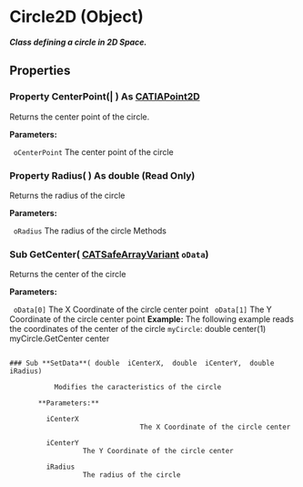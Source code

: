 # Circle2D (Object)

**_Class defining a circle in 2D Space._**

## Properties

### Property **CenterPoint**(| ) As [CATIAPoint2D](../SketcherInterfaces/interface_Point2D_9306.md)

   Returns the center point of the circle.

**Parameters:**

` oCenterPoint`      The center point of the circle

### Property **Radius**( ) As double (Read Only)

   Returns the radius of the circle

**Parameters:**

` oRadius`      The radius of the circle
Methods

### Sub **GetCenter**( [CATSafeArrayVariant](../System/typedef_CATSafeArrayVariant_73843.md)  `oData`)

   Returns the center of the circle

**Parameters:**

` oData[0]`      The X Coordinate of the circle center point
` oData[1]`      The Y Coordinate of the circle center point **Example:**     The following example reads the coordinates of the center
of the circle `myCircle`: double center(1) myCircle.GetCenter center

```VBScript

### Sub **SetData**( double  iCenterX,  double  iCenterY,  double  iRadius)

           Modifies the caracteristics of the circle

       **Parameters:**

         iCenterX
                                The X Coordinate of the circle center

         iCenterY
                  The Y Coordinate of the circle center

         iRadius
                  The radius of the circle